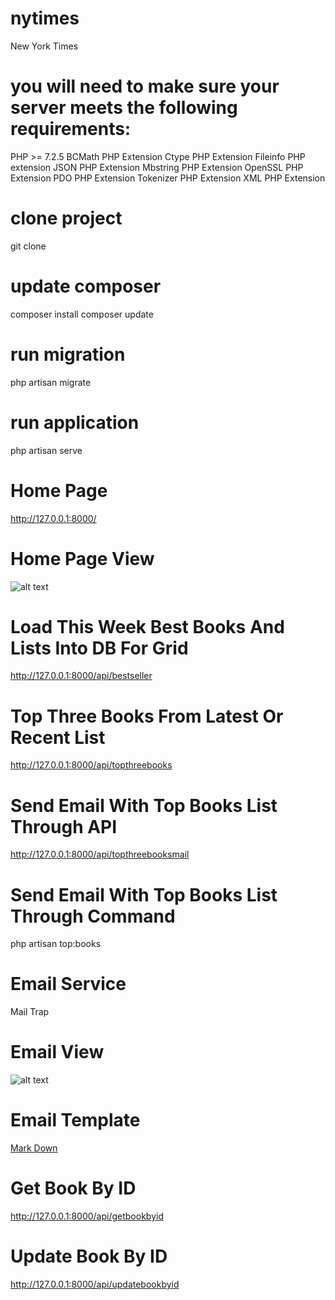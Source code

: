 # nytimes
New York Times

# you will need to make sure your server meets the following requirements:
PHP >= 7.2.5
BCMath PHP Extension
Ctype PHP Extension
Fileinfo PHP extension
JSON PHP Extension
Mbstring PHP Extension
OpenSSL PHP Extension
PDO PHP Extension
Tokenizer PHP Extension
XML PHP Extension

# clone project
git clone <url>

# update composer
composer install
composer update

# run migration
php artisan migrate

# run application
php artisan serve

# Home Page
http://127.0.0.1:8000/

# Home Page View
![alt text](https://www.linkpicture.com/q/screencapture-127-0-0-1-8000-2022-11-28-12_42_52.png)

# Load This Week Best Books And Lists Into DB For Grid
http://127.0.0.1:8000/api/bestseller

# Top Three Books From Latest Or Recent List
http://127.0.0.1:8000/api/topthreebooks

# Send Email With Top Books List Through API
http://127.0.0.1:8000/api/topthreebooksmail

# Send Email With Top Books List Through Command
php artisan top:books

# Email Service
Mail Trap 

# Email View
![alt text](https://www.linkpicture.com/q/screencapture-mailtrap-io-inboxes-388462-messages-3135606652-responsive-2022-11-28-12_26_55.png)

# Email Template
[Mark Down](https://markdown-it.github.io/)

# Get Book By ID
http://127.0.0.1:8000/api/getbookbyid

# Update Book By ID
http://127.0.0.1:8000/api/updatebookbyid